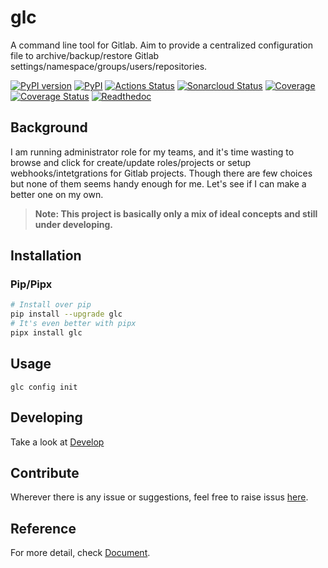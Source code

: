 # glc
A command line tool for Gitlab.
Aim to provide a centralized configuration file to archive/backup/restore Gitlab settings/namespace/groups/users/repositories.

[![PyPI version](https://badge.fury.io/py/glc.svg)](https://badge.fury.io/py/glc)
[![PyPI](https://img.shields.io/pypi/pyversions/glc.svg)](https://pypi.org/project/glc/)
[![Actions Status](https://github.com/evinoca/glc/workflows/CI/badge.svg)](https://github.com/evinoca/glc/actions?query=workflow%3ACI)
[![Sonarcloud Status](https://sonarcloud.io/api/project_badges/measure?project=glc&metric=alert_status)](https://sonarcloud.io/dashboard?id=glc)
[![Coverage](https://sonarcloud.io/api/project_badges/measure?project=glc&metric=coverage)](https://sonarcloud.io/dashboard?id=glc)
[![Coverage Status](https://coveralls.io/repos/github/evinoca/glc/badge.svg?branch=master)](https://coveralls.io/github/evinoca/glc?branch=master)
[![Readthedoc](https://readthedocs.org/projects/gli/badge/?version=latest)](https://gli.readthedocs.io/en/latest/)

## Background
I am running administrator role for my teams, and it's time wasting to browse and click for create/update roles/projects or setup webhooks/intetgrations for Gitlab projects. Though there are few choices but none of them seems handy enough for me. Let's see if I can make a better one on my own.

> **Note: This project is basically only a mix of ideal concepts and still under developing.**


## Installation


### Pip/Pipx
```bash
# Install over pip
pip install --upgrade glc
# It's even better with pipx
pipx install glc
```

## Usage
```
glc config init
```

## Developing
Take a look at [Develop](https://glc.readthedocs.io/en/latest/develop/)

## Contribute
Wherever there is any issue or suggestions, feel free to raise issus [here](https://github.com/evinoca/glc/issues).

## Reference
For more detail, check [Document](https://glc.readthedocs.io/en/latest/).
